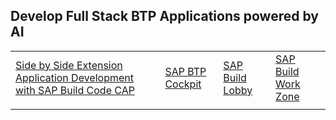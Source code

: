 ## Develop Full Stack BTP Applications powered by AI

|  | | | |
| ----------- | ----------- | ----------- | ----------- |
|<a href="../../build-code-with-ai-capability/README.md" target="_blank">Side by Side Extension Application Development with SAP Build Code CAP</a> | <a href="https://emea.cockpit.btp.cloud.sap/cockpit/?idp=aviss4yru.accounts.ondemand.com#/globalaccount/6378f0c6-1b1e-4b10-8517-171cbec05c3e/subaccount/6d1d0285-3648-48b6-98af-22e81fc061e3" target="_blank">SAP BTP Cockpit</a> | <a href="https://hands-on-build-code-2b7rbjie.eu10.build.cloud.sap/lobby" target="_blank">SAP Build Lobby</a> | <a href="https://hands-on-build-code-2b7rbjie.dt.launchpad.cfapps.eu10.hana.ondemand.com/sites#Site-Directory" target="_blank">SAP Build Work Zone</a> |
|  | | | | 
